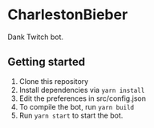 # CharlestonBieber
Dank Twitch bot.

## Getting started
1. Clone this repository
2. Install dependencies via `yarn install`
3. Edit the preferences in src/config.json
4. To compile the bot, run `yarn build`
5. Run `yarn start` to start the bot.
